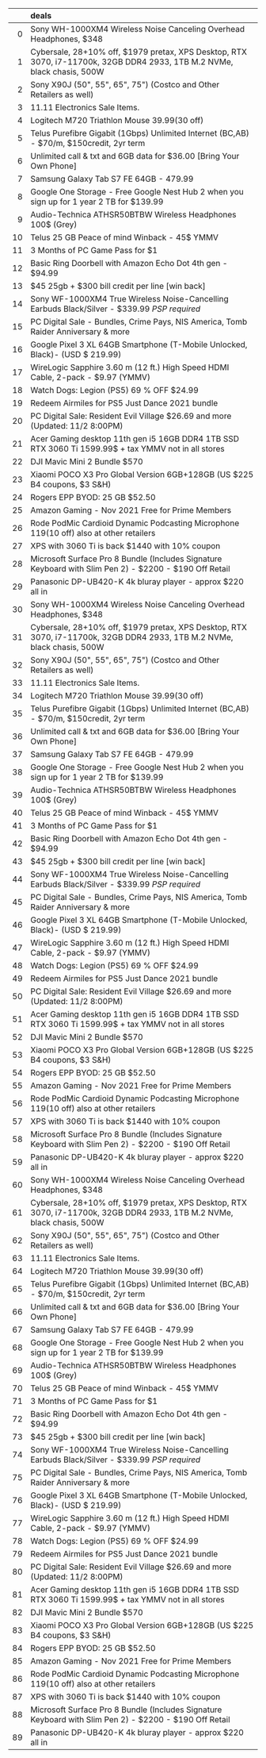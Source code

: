 |    | deals                                                                                                                   |
|---:|:------------------------------------------------------------------------------------------------------------------------|
|  0 | Sony WH-1000XM4 Wireless Noise Canceling Overhead Headphones, $348                                                      |
|  1 | Cybersale, 28+10% off, $1979 pretax, XPS Desktop, RTX 3070, i7-11700k, 32GB DDR4 2933, 1TB M.2 NVMe, black chasis, 500W |
|  2 | Sony X90J (50", 55", 65", 75") (Costco and Other Retailers as well)                                                     |
|  3 | 11.11 Electronics Sale Items.                                                                                           |
|  4 | Logitech M720 Triathlon Mouse $39.99 ($30 off)                                                                          |
|  5 | Telus Purefibre Gigabit (1Gbps) Unlimited Internet (BC,AB) - $70/m, $150credit, 2yr term                                |
|  6 | Unlimited call & txt and 6GB data for $36.00 [Bring Your Own Phone]                                                     |
|  7 | Samsung Galaxy Tab S7 FE 64GB - 479.99                                                                                  |
|  8 | Google One Storage - Free Google Nest Hub 2 when you sign up for 1 year 2 TB for $139.99                                |
|  9 | Audio-Technica ATHSR50BTBW Wireless Headphones 100$ (Grey)                                                              |
| 10 | Telus 25 GB Peace of mind Winback - 45$ YMMV                                                                            |
| 11 | 3 Months of PC Game Pass for $1                                                                                         |
| 12 | Basic Ring Doorbell with Amazon Echo Dot 4th gen - $94.99                                                               |
| 13 | $45 25gb + $300 bill credit per line [win back]                                                                         |
| 14 | Sony WF-1000XM4 True Wireless Noise-Cancelling Earbuds Black/Silver - $339.99 *PSP required*                            |
| 15 | PC Digital Sale - Bundles, Crime Pays, NIS America, Tomb Raider Anniversary & more                                      |
| 16 | Google Pixel 3 XL 64GB Smartphone (T-Mobile Unlocked, Black)- (USD $ 219.99)                                            |
| 17 | WireLogic Sapphire 3.60 m (12 ft.) High Speed HDMI Cable, 2-pack - $9.97 (YMMV)                                         |
| 18 | Watch Dogs: Legion (PS5) 69 % OFF $24.99                                                                                |
| 19 | Redeem Airmiles for PS5 Just Dance 2021 bundle                                                                          |
| 20 | PC Digital Sale: Resident Evil Village $26.69 and more (Updated: 11/2 8:00PM)                                           |
| 21 | Acer Gaming desktop 11th gen i5 16GB DDR4 1TB SSD RTX 3060 Ti 1599.99$ + tax YMMV not in all stores                     |
| 22 | DJI Mavic Mini 2 Bundle $570                                                                                            |
| 23 | Xiaomi POCO X3 Pro Global Version 6GB+128GB (US $225 B4 coupons, $3 S&H)                                                |
| 24 | Rogers EPP BYOD: 25 GB $52.50 | 30 GB $56 YMMV                                                                          |
| 25 | Amazon Gaming - Nov 2021 Free for Prime Members                                                                         |
| 26 | Rode PodMic Cardioid Dynamic Podcasting Microphone $119 ($10 off) also at other retailers                               |
| 27 | XPS with 3060 Ti is back $1440 with 10% coupon                                                                          |
| 28 | Microsoft Surface Pro 8 Bundle (Includes Signature Keyboard with Slim Pen 2) - $2200 - $190 Off Retail                  |
| 29 | Panasonic DP-UB420-K 4k bluray player - approx $220 all in                                                              |
| 30 | Sony WH-1000XM4 Wireless Noise Canceling Overhead Headphones, $348                                                      |
| 31 | Cybersale, 28+10% off, $1979 pretax, XPS Desktop, RTX 3070, i7-11700k, 32GB DDR4 2933, 1TB M.2 NVMe, black chasis, 500W |
| 32 | Sony X90J (50", 55", 65", 75") (Costco and Other Retailers as well)                                                     |
| 33 | 11.11 Electronics Sale Items.                                                                                           |
| 34 | Logitech M720 Triathlon Mouse $39.99 ($30 off)                                                                          |
| 35 | Telus Purefibre Gigabit (1Gbps) Unlimited Internet (BC,AB) - $70/m, $150credit, 2yr term                                |
| 36 | Unlimited call & txt and 6GB data for $36.00 [Bring Your Own Phone]                                                     |
| 37 | Samsung Galaxy Tab S7 FE 64GB - 479.99                                                                                  |
| 38 | Google One Storage - Free Google Nest Hub 2 when you sign up for 1 year 2 TB for $139.99                                |
| 39 | Audio-Technica ATHSR50BTBW Wireless Headphones 100$ (Grey)                                                              |
| 40 | Telus 25 GB Peace of mind Winback - 45$ YMMV                                                                            |
| 41 | 3 Months of PC Game Pass for $1                                                                                         |
| 42 | Basic Ring Doorbell with Amazon Echo Dot 4th gen - $94.99                                                               |
| 43 | $45 25gb + $300 bill credit per line [win back]                                                                         |
| 44 | Sony WF-1000XM4 True Wireless Noise-Cancelling Earbuds Black/Silver - $339.99 *PSP required*                            |
| 45 | PC Digital Sale - Bundles, Crime Pays, NIS America, Tomb Raider Anniversary & more                                      |
| 46 | Google Pixel 3 XL 64GB Smartphone (T-Mobile Unlocked, Black)- (USD $ 219.99)                                            |
| 47 | WireLogic Sapphire 3.60 m (12 ft.) High Speed HDMI Cable, 2-pack - $9.97 (YMMV)                                         |
| 48 | Watch Dogs: Legion (PS5) 69 % OFF $24.99                                                                                |
| 49 | Redeem Airmiles for PS5 Just Dance 2021 bundle                                                                          |
| 50 | PC Digital Sale: Resident Evil Village $26.69 and more (Updated: 11/2 8:00PM)                                           |
| 51 | Acer Gaming desktop 11th gen i5 16GB DDR4 1TB SSD RTX 3060 Ti 1599.99$ + tax YMMV not in all stores                     |
| 52 | DJI Mavic Mini 2 Bundle $570                                                                                            |
| 53 | Xiaomi POCO X3 Pro Global Version 6GB+128GB (US $225 B4 coupons, $3 S&H)                                                |
| 54 | Rogers EPP BYOD: 25 GB $52.50 | 30 GB $56 YMMV                                                                          |
| 55 | Amazon Gaming - Nov 2021 Free for Prime Members                                                                         |
| 56 | Rode PodMic Cardioid Dynamic Podcasting Microphone $119 ($10 off) also at other retailers                               |
| 57 | XPS with 3060 Ti is back $1440 with 10% coupon                                                                          |
| 58 | Microsoft Surface Pro 8 Bundle (Includes Signature Keyboard with Slim Pen 2) - $2200 - $190 Off Retail                  |
| 59 | Panasonic DP-UB420-K 4k bluray player - approx $220 all in                                                              |
| 60 | Sony WH-1000XM4 Wireless Noise Canceling Overhead Headphones, $348                                                      |
| 61 | Cybersale, 28+10% off, $1979 pretax, XPS Desktop, RTX 3070, i7-11700k, 32GB DDR4 2933, 1TB M.2 NVMe, black chasis, 500W |
| 62 | Sony X90J (50", 55", 65", 75") (Costco and Other Retailers as well)                                                     |
| 63 | 11.11 Electronics Sale Items.                                                                                           |
| 64 | Logitech M720 Triathlon Mouse $39.99 ($30 off)                                                                          |
| 65 | Telus Purefibre Gigabit (1Gbps) Unlimited Internet (BC,AB) - $70/m, $150credit, 2yr term                                |
| 66 | Unlimited call & txt and 6GB data for $36.00 [Bring Your Own Phone]                                                     |
| 67 | Samsung Galaxy Tab S7 FE 64GB - 479.99                                                                                  |
| 68 | Google One Storage - Free Google Nest Hub 2 when you sign up for 1 year 2 TB for $139.99                                |
| 69 | Audio-Technica ATHSR50BTBW Wireless Headphones 100$ (Grey)                                                              |
| 70 | Telus 25 GB Peace of mind Winback - 45$ YMMV                                                                            |
| 71 | 3 Months of PC Game Pass for $1                                                                                         |
| 72 | Basic Ring Doorbell with Amazon Echo Dot 4th gen - $94.99                                                               |
| 73 | $45 25gb + $300 bill credit per line [win back]                                                                         |
| 74 | Sony WF-1000XM4 True Wireless Noise-Cancelling Earbuds Black/Silver - $339.99 *PSP required*                            |
| 75 | PC Digital Sale - Bundles, Crime Pays, NIS America, Tomb Raider Anniversary & more                                      |
| 76 | Google Pixel 3 XL 64GB Smartphone (T-Mobile Unlocked, Black)- (USD $ 219.99)                                            |
| 77 | WireLogic Sapphire 3.60 m (12 ft.) High Speed HDMI Cable, 2-pack - $9.97 (YMMV)                                         |
| 78 | Watch Dogs: Legion (PS5) 69 % OFF $24.99                                                                                |
| 79 | Redeem Airmiles for PS5 Just Dance 2021 bundle                                                                          |
| 80 | PC Digital Sale: Resident Evil Village $26.69 and more (Updated: 11/2 8:00PM)                                           |
| 81 | Acer Gaming desktop 11th gen i5 16GB DDR4 1TB SSD RTX 3060 Ti 1599.99$ + tax YMMV not in all stores                     |
| 82 | DJI Mavic Mini 2 Bundle $570                                                                                            |
| 83 | Xiaomi POCO X3 Pro Global Version 6GB+128GB (US $225 B4 coupons, $3 S&H)                                                |
| 84 | Rogers EPP BYOD: 25 GB $52.50 | 30 GB $56 YMMV                                                                          |
| 85 | Amazon Gaming - Nov 2021 Free for Prime Members                                                                         |
| 86 | Rode PodMic Cardioid Dynamic Podcasting Microphone $119 ($10 off) also at other retailers                               |
| 87 | XPS with 3060 Ti is back $1440 with 10% coupon                                                                          |
| 88 | Microsoft Surface Pro 8 Bundle (Includes Signature Keyboard with Slim Pen 2) - $2200 - $190 Off Retail                  |
| 89 | Panasonic DP-UB420-K 4k bluray player - approx $220 all in                                                              |